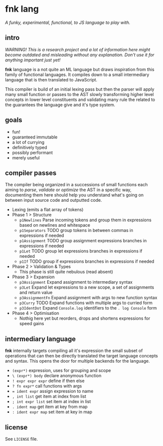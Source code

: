 # fnk lang

_A funky, experimental, functional, to JS language to play with._

## intro

_WARNING! This is a research project and a lot of information here might become outdated and misleading without any explanation. Don't use it for anything important just yet!_

**fnk** language is a not quite an ML language but draws inspiration from this
family of functional languages. It compiles down to a small intermediary
language that is then translated to JavaScript.

This compiler is build of an initial lexing pass but then the parser will apply
many small function or passes to the AST slowly transforming higher level
concepts in lower level constituents and validating many rule the related to
the guarantees the language give and it's type system.

## goals

- fun!
- guaranteed immutable
- a lot of currying
- definitively typed
- possibly performant
- merely useful

## compiler passes

The compiler being organized in a successions of small functions each aiming to
_parse_, _validate_ or _optimize_ the AST in a specific way, documenting them
here should help you understand what's going on between input source code and
outputted code.

- Lexing (emits a flat array of tokens)
- Phase 1 > Structure
  - `p1Newlines` Parse incoming tokens and group them in expressions based on newlines and whitespace
  - `p1Separators` TODO group tokens in between commas in expressions if needed
  - `p1Assignment` TODO group assignment expressions branches in expressions if needed
  - `p1Let` TODO group let expressions branches in expressions if needed
  - `p1If` TODO group if expressions branches in expressions if needed
- Phase 2 > Validation & Types
  - This phase is still quite nebulous (read absent)
- Phase 3 > Expansion
  - `p3Assignment` Expand assignment to intermediary syntax
  - `p3Let` Expand let expressions to a new scope, a set of assignments and return value
  - `p3AssignmentFn` Expand assignment with args to new function syntax
  - `p3Curry` TODO Expand functions with multiple args to curried form
  - `p3IdentDot` Expand `Console.log` identifiers to the `. log Console` form
- Phase 4 > Optimisation
  - Nothig here yet but reorders, drops and shortens expressions for speed gains

## intermediary language

**fnk** internally targets compiling all it's expression the small subset of
operations that can then be directly translated the target language concepts
and syntax. This opens the door for multiple backends for the language.

- `(expr*)` expression, uses for grouping and scope
- `\ (expr*) body` declare anonymous function
- `! expr expr expr` define if then else
- `? fn expr*` call functions with args
- `= ident expr` assign expression to name
- `, int list` get item at index from list
- `; int expr list` set item at index in list
- `. ident map` get item at key from map
- `: ident expr map` set item at key in map

## license

See `LICENSE` file.
